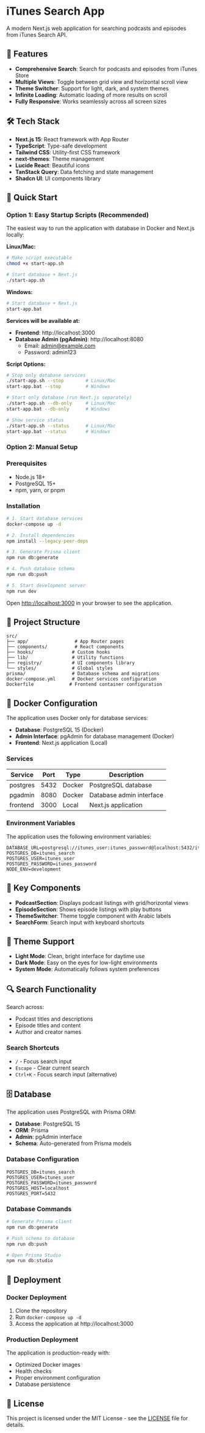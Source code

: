 # iTunes Search App

A modern Next.js web application for searching podcasts and episodes from iTunes Search API.
## 🌟 Features

- **Comprehensive Search**: Search for podcasts and episodes from iTunes Store
- **Multiple Views**: Toggle between grid view and horizontal scroll view
- **Theme Switcher**: Support for light, dark, and system themes
- **Infinite Loading**: Automatic loading of more results on scroll
- **Fully Responsive**: Works seamlessly across all screen sizes

## 🛠️ Tech Stack

- **Next.js 15**: React framework with App Router
- **TypeScript**: Type-safe development
- **Tailwind CSS**: Utility-first CSS framework
- **next-themes**: Theme management
- **Lucide React**: Beautiful icons
- **TanStack Query**: Data fetching and state management
- **Shadcn UI**: UI components library

## 🚀 Quick Start

### Option 1: Easy Startup Scripts (Recommended)

The easiest way to run the application with database in Docker and Next.js locally:

**Linux/Mac:**
```bash
# Make script executable
chmod +x start-app.sh

# Start database + Next.js
./start-app.sh
```

**Windows:**
```bash
# Start database + Next.js
start-app.bat
```

**Services will be available at:**
- **Frontend**: http://localhost:3000
- **Database Admin (pgAdmin)**: http://localhost:8080
  - Email: admin@example.com
  - Password: admin123

**Script Options:**
```bash
# Stop only database services
./start-app.sh --stop        # Linux/Mac
start-app.bat --stop         # Windows

# Start only database (run Next.js separately)
./start-app.sh --db-only     # Linux/Mac
start-app.bat --db-only      # Windows

# Show service status
./start-app.sh --status      # Linux/Mac
start-app.bat --status       # Windows
```

### Option 2: Manual Setup

### Prerequisites
- Node.js 18+
- PostgreSQL 15+
- npm, yarn, or pnpm

### Installation

```bash
# 1. Start database services
docker-compose up -d

# 2. Install dependencies
npm install --legacy-peer-deps

# 3. Generate Prisma client
npm run db:generate

# 4. Push database schema
npm run db:push

# 5. Start development server
npm run dev
```

Open [http://localhost:3000](http://localhost:3000) in your browser to see the application.

## 📁 Project Structure

```
src/
├── app/                 # App Router pages
├── components/          # React components
├── hooks/              # Custom hooks
├── lib/                # Utility functions
├── registry/           # UI components library
└── styles/             # Global styles
prisma/                 # Database schema and migrations
docker-compose.yml      # Docker services configuration
Dockerfile             # Frontend container configuration
```

## 🐳 Docker Configuration

The application uses Docker only for database services:

- **Database**: PostgreSQL 15 (Docker)
- **Admin Interface**: pgAdmin for database management (Docker)
- **Frontend**: Next.js application (Local)

### Services

| Service | Port | Type | Description |
|---------|------|------|-------------|
| postgres | 5432 | Docker | PostgreSQL database |
| pgadmin | 8080 | Docker | Database admin interface |
| frontend | 3000 | Local | Next.js application |

### Environment Variables

The application uses the following environment variables:

```env
DATABASE_URL=postgresql://itunes_user:itunes_password@localhost:5432/itunes_search
POSTGRES_DB=itunes_search
POSTGRES_USER=itunes_user
POSTGRES_PASSWORD=itunes_password
NODE_ENV=development
```

## 🔧 Key Components

- **PodcastSection**: Displays podcast listings with grid/horizontal views
- **EpisodeSection**: Shows episode listings with play buttons
- **ThemeSwitcher**: Theme toggle component with Arabic labels
- **SearchForm**: Search input with keyboard shortcuts

## 🎨 Theme Support

- **Light Mode**: Clean, bright interface for daytime use
- **Dark Mode**: Easy on the eyes for low-light environments
- **System Mode**: Automatically follows system preferences

## 🔍 Search Functionality

Search across:
- Podcast titles and descriptions
- Episode titles and content
- Author and creator names

### Search Shortcuts
- `/` - Focus search input
- `Escape` - Clear current search
- `Ctrl+K` - Focus search input (alternative)

## 🗄️ Database

The application uses PostgreSQL with Prisma ORM:
- **Database**: PostgreSQL 15
- **ORM**: Prisma
- **Admin**: pgAdmin interface
- **Schema**: Auto-generated from Prisma models

### Database Configuration

```env
POSTGRES_DB=itunes_search
POSTGRES_USER=itunes_user
POSTGRES_PASSWORD=itunes_password
POSTGRES_HOST=localhost
POSTGRES_PORT=5432
```


### Database Commands

```bash
# Generate Prisma client
npm run db:generate

# Push schema to database
npm run db:push

# Open Prisma Studio
npm run db:studio
```

## 🚀 Deployment

### Docker Deployment

1. Clone the repository
2. Run `docker-compose up -d`
3. Access the application at http://localhost:3000

### Production Deployment

The application is production-ready with:
- Optimized Docker images
- Health checks
- Proper environment configuration
- Database persistence

## 📄 License

This project is licensed under the MIT License - see the [LICENSE](LICENSE) file for details.

